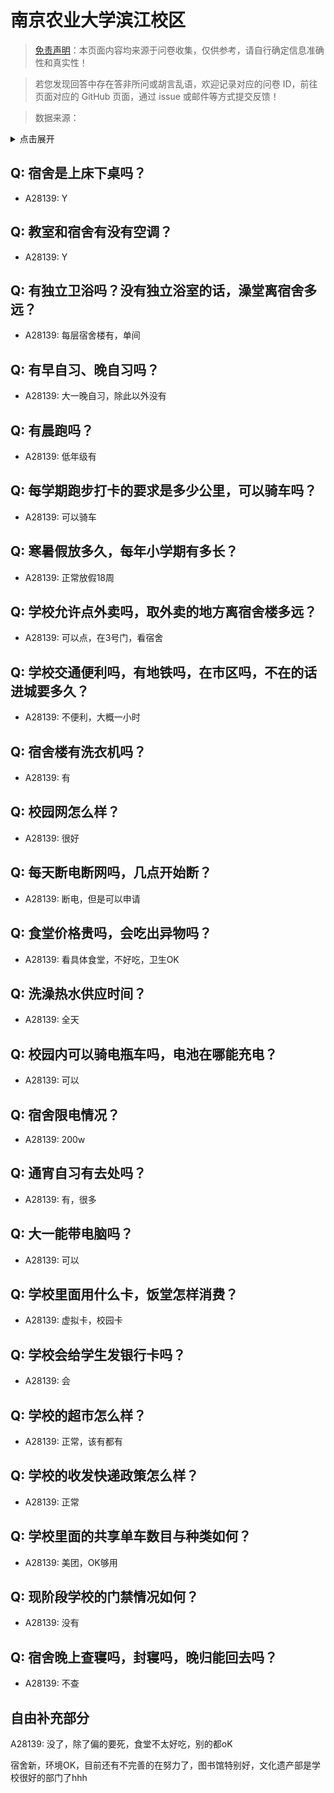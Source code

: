 # 南京农业大学滨江校区

> [免责声明](https://colleges.chat/#_3)：本页面内容均来源于问卷收集，仅供参考，请自行确定信息准确性和真实性！

> 若您发现回答中存在答非所问或胡言乱语，欢迎记录对应的问卷 ID，前往页面对应的 GitHub 页面，通过 issue 或邮件等方式提交反馈！

> 数据来源：

<details><summary>点击展开</summary>
<ul>
<li>A28139: 匿名 (2025 年 05 月)</li>
</ul>
</details>

## Q: 宿舍是上床下桌吗？

- A28139: Y

## Q: 教室和宿舍有没有空调？

- A28139: Y

## Q: 有独立卫浴吗？没有独立浴室的话，澡堂离宿舍多远？

- A28139: 每层宿舍楼有，单间

## Q: 有早自习、晚自习吗？

- A28139: 大一晚自习，除此以外没有

## Q: 有晨跑吗？

- A28139: 低年级有

## Q: 每学期跑步打卡的要求是多少公里，可以骑车吗？

- A28139: 可以骑车

## Q: 寒暑假放多久，每年小学期有多长？

- A28139: 正常放假18周

## Q: 学校允许点外卖吗，取外卖的地方离宿舍楼多远？

- A28139: 可以点，在3号门，看宿舍

## Q: 学校交通便利吗，有地铁吗，在市区吗，不在的话进城要多久？

- A28139: 不便利，大概一小时

## Q: 宿舍楼有洗衣机吗？

- A28139: 有

## Q: 校园网怎么样？

- A28139: 很好

## Q: 每天断电断网吗，几点开始断？

- A28139: 断电，但是可以申请

## Q: 食堂价格贵吗，会吃出异物吗？

- A28139: 看具体食堂，不好吃，卫生OK

## Q: 洗澡热水供应时间？

- A28139: 全天

## Q: 校园内可以骑电瓶车吗，电池在哪能充电？

- A28139: 可以

## Q: 宿舍限电情况？

- A28139: 200w

## Q: 通宵自习有去处吗？

- A28139: 有，很多

## Q: 大一能带电脑吗？

- A28139: 可以

## Q: 学校里面用什么卡，饭堂怎样消费？

- A28139: 虚拟卡，校园卡

## Q: 学校会给学生发银行卡吗？

- A28139: 会

## Q: 学校的超市怎么样？

- A28139: 正常，该有都有

## Q: 学校的收发快递政策怎么样？

- A28139: 正常

## Q: 学校里面的共享单车数目与种类如何？

- A28139: 美团，OK够用

## Q: 现阶段学校的门禁情况如何？

- A28139: 没有

## Q: 宿舍晚上查寝吗，封寝吗，晚归能回去吗？

- A28139: 不查

## 自由补充部分

A28139: 没了，除了偏的要死，食堂不太好吃，别的都oK

宿舍新，环境OK，目前还有不完善的在努力了，图书馆特别好，文化遗产部是学校很好的部门了hhh